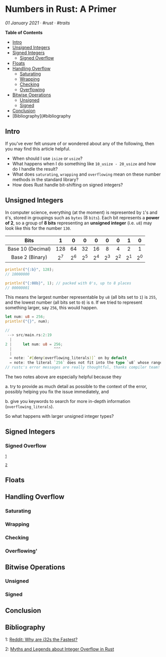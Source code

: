 # Numbers in Rust: A Primer

_01 January 2021 · #rust · #traits_

**Table of Contents**
- [Intro](#intro)
- [Unsigned Integers](#unsigned-integers)
- [Signed Integers](#signed-integers)
  - [Signed Overflow](#signed-overflow)
- [Floats](#floats)
- [Handling Overflow](#handling-overflow)
  - [Saturating](#saturating)
  - [Wrapping](#wrapping)
  - [Checking](#checking)
  - [Overflowing](#overflowing)
- [Bitwise Operations](#bitwise-operations)
  - [Unsigned](#unsigned)
  - [Signed](#signed) 
- [Conclusion](#conclusion)
- [Bibliography](#bibliography



## Intro
If you've ever felt unsure of or wondered about any of the following, then you may find this article helpful.
- When should I use `isize` or `usize`?
- What happens when I do something like `10_usize - 20_usize` and how do I handle the result?
- What does `saturating`, `wrapping` and `overflowing` mean on these number methods in the standard library?
- How does Rust handle bit-shifting on signed integers?


## Unsigned Integers
In computer science, everything (at the moment) is represented by `1`'s and `0`'s, stored in groupings such as `bytes` (8 `bits`).  Each bit represents a **power of 2**, so a group of **8 bits** representing an **unsigned integer** (i.e. `u8`) may look like this for the number `130`.

|       Bits        |       1       |       0       |       0       |       0       |       0       |       0       |       1       |       0       |
| :---------------: | :-----------: | :-----------: | :-----------: | :-----------: | :-----------: | :-----------: | :-----------: | :-----------: |
| Base 10 (Decimal) |      128      |      64       |      32       |      16       |       8       |       4       |       2       |       1       |
|  Base 2 (Binary)  | 2<sup>7</sup> | 2<sup>6</sup> | 2<sup>5</sup> | 2<sup>4</sup> | 2<sup>3</sup> | 2<sup>2</sup> | 2<sup>1</sup> | 2<sup>0</sup> |

```rust
println!("{:b}", 128);
// 10000000

println!("{:08b}", 1); // packed with 0's, up to 8 places
// 00000001
```

This means the largest number representable by `u8` (all bits set to `1`) is `255`, and the lowest number (all bits set to `0`) is `0`.  If we tried to represent something larger, say `256`, this would happen.

```rust
let num: u8 = 256;
println!("{}", num);

// 
 --> src/main.rs:2:19
  |
2 |     let num: u8 = 256;
  |                   ^^^
  |
  = note: `#[deny(overflowing_literals)]` on by default
  = note: the literal `256` does not fit into the type `u8` whose range is `0..=255`
// rustc's error messages are really thoughtful, thanks compiler team!

```

The two notes above are especially helpful because they 

a.  try to provide as much detail as possible to the context of the error, possibly helping you fix the issue immediately, and 

b. give you keywords to search for more in-depth information (`overflowing_literals`). 



So what happens with larger unsigned integer types?



## Signed Integers

### Signed Overflow
<sup>[1](#reddit)</sup>

<sup>[2](#huonw)</sup>




## Floats

## Handling Overflow
### Saturating
### Wrapping
### Checking
### Overflowing'



## Bitwise Operations

### Unsigned

### Signed



## Conclusion


## Bibliography

<a name="reddit">1</a>: [Reddit: Why are i32s the Fastest?](https://www.reddit.com/r/rust/comments/931leq/why_are_i32s_the_fastest/e3a3eop?utm_source=share&utm_medium=web2x&context=3)

<a name="huonw">2</a>: [Myths and Legends about Integer Overflow in Rust](http://huonw.github.io/blog/2016/04/myths-and-legends-about-integer-overflow-in-rust/)

